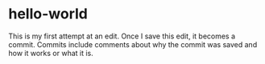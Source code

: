 # hello-world
This is my first attempt at an edit.
Once I save this edit, it becomes a commit.
Commits include comments about why the commit was saved and how it works or what it is.
